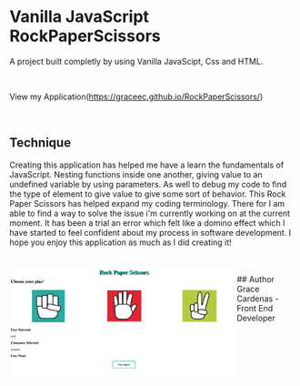 # Vanilla JavaScript RockPaperScissors

A project built completly by using Vanilla JavaScipt, Css and HTML.

<br>

View my Application(https://graceec.github.io/RockPaperScissors/)

<br>

## Technique
Creating this application has helped me have a learn the fundamentals of JavaScript. Nesting functions inside one another, giving 
value to an undefined variable by using parameters. As well to debug my code to find the type of element to give value to give some sort of behavior.
This Rock Paper Scissors has helped expand my coding terminology. There for I am able to find a way to solve the issue i'm currently working on at the current moment. It has been a trial an error which felt like a domino effect which I have started to feel confident about my process in software development. I hope you enjoy this application as much as I did creating it!

<br>

<img src ='game image.png' img align='left' width='400' height='200'>
<br>
## Author
<br>
Grace Cardenas - Front End Developer
